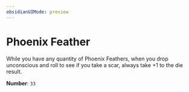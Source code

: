 ```yaml
---
obsidianUIMode: preview
---
```

# Phoenix Feather

While you have any quantity of Phoenix Feathers, when you drop unconscious and roll to see if you take a scar, always take +1 to the die result.

**Number**: `33`